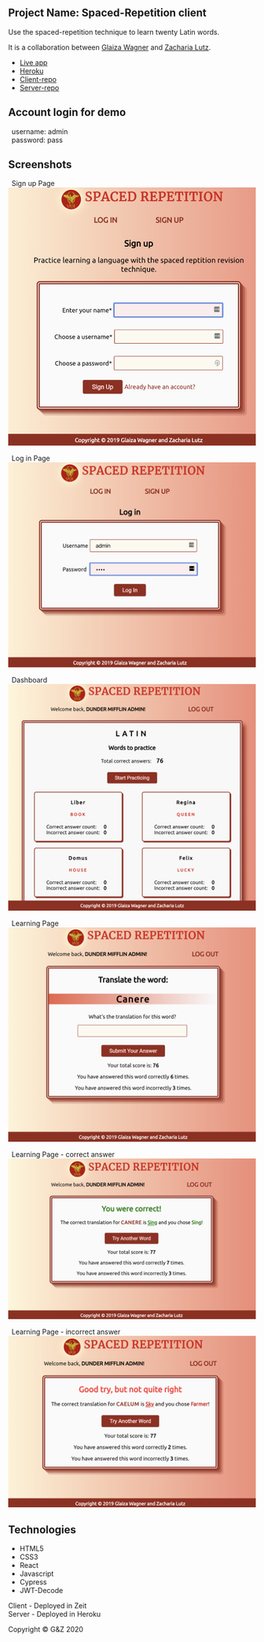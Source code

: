 ## Project Name: Spaced-Repetition client

Use the spaced-repetition technique to learn twenty Latin words.

It is a collaboration between [Glaiza Wagner](https://github.com/glaizawagner) and [Zacharia Lutz](https://github.com/zacharialutz).

- [Live app](https://gz-spaced-repetition-app.now.sh)
- [Heroku](https://glaiza-zac-spaced-rep-server.herokuapp.com)
- [Client-repo](https://github.com/thinkful-ei-heron/spaced-repetition_Zac-Glaiza_client)
- [Server-repo](https://github.com/thinkful-ei-heron/spaced-repetition_Zac-Glaiza_server)

## Account login for demo

&ensp;username: admin </br>
&ensp;password: pass

## Screenshots

&ensp;Sign up Page
![Sign up Page](./screenshots/signup.png)

&ensp;Log in Page
![Log in Page](./screenshots/login.png)

&ensp;Dashboard
![Dashboard Page](./screenshots/dashboard.png)

&ensp;Learning Page
![Learning Page](./screenshots/learning.png)

&ensp;Learning Page - correct answer
![Learning - correct Answer](./screenshots/correctAnswer.png)

&ensp;Learning Page - incorrect answer
![Learning - in correct Answer](./screenshots/wrongAnswer.png)

## Technologies
- HTML5
- CSS3 
- React
- Javascript
- Cypress
- JWT-Decode

Client - Deployed in Zeit </br>
Server - Deployed in Heroku 

Copyright © G&Z 2020